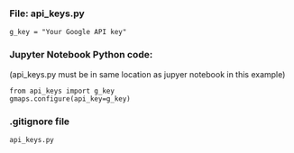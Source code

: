 ### File: api_keys.py
~~~
g_key = "Your Google API key"

~~~

### Jupyter Notebook Python code:
(api_keys.py must be in same location as jupyer notebook in this example)
~~~
from api_keys import g_key
gmaps.configure(api_key=g_key)
~~~

### .gitignore file
~~~
api_keys.py
~~~
